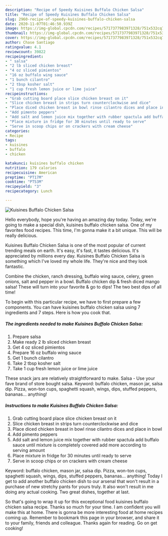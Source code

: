 ```yaml
---
description: "Recipe of Speedy Kuisines Buffalo Chicken Salsa"
title: "Recipe of Speedy Kuisines Buffalo Chicken Salsa"
slug: 2960-recipe-of-speedy-kuisines-buffalo-chicken-salsa
date: 2020-11-07T01:46:50.939Z
image: https://img-global.cpcdn.com/recipes/5717377983971328/751x532cq70/kuisines-buffalo-chicken-salsa-recipe-main-photo.jpg
thumbnail: https://img-global.cpcdn.com/recipes/5717377983971328/751x532cq70/kuisines-buffalo-chicken-salsa-recipe-main-photo.jpg
cover: https://img-global.cpcdn.com/recipes/5717377983971328/751x532cq70/kuisines-buffalo-chicken-salsa-recipe-main-photo.jpg
author: Chase Santiago
ratingvalue: 4.1
reviewcount: 39822
recipeingredient:
- " salsa"
- "2 lb sliced chicken breast"
- "4 oz sliced pimientos"
- "16 oz buffalo wing sauce"
- "1 bunch cilantro"
- "2 tbsp kosher salt"
- "1 cup fresh lemon juice or lime juice"
recipeinstructions:
- "Grab cutting board place slice chicken breast on it"
- "Slice chicken breast in strips turn counterclockwise and dice"
- "Place diced chicken breast in bowl rinse cilantro dices and place in bowl"
- "Add pimento peppers"
- "Add salt and lemon juice mix together with rubber spactula add buffalo sauce  until mixture is completely  covered add more according to serving amount"
- "Place mixture in fridge for 30 minutes until ready to serve"
- "Serve in scoop chips or on crackers with cream cheese"
categories:
- Recipe
tags:
- kuisines
- buffalo
- chicken

katakunci: kuisines buffalo chicken 
nutrition: 179 calories
recipecuisine: American
preptime: "PT17M"
cooktime: "PT53M"
recipeyield: "3"
recipecategory: Lunch

---
```



![Kuisines Buffalo Chicken Salsa](https://img-global.cpcdn.com/recipes/5717377983971328/751x532cq70/kuisines-buffalo-chicken-salsa-recipe-main-photo.jpg)

Hello everybody, hope you're having an amazing day today. Today, we're going to make a special dish, kuisines buffalo chicken salsa. One of my favorites food recipes. This time, I'm gonna make it a bit unique. This will be really delicious.

Kuisines Buffalo Chicken Salsa is one of the most popular of current trending meals on earth. It's easy, it's fast, it tastes delicious. It's appreciated by millions every day. Kuisines Buffalo Chicken Salsa is something which I've loved my whole life. They're nice and they look fantastic.

Combine the chicken, ranch dressing, buffalo wing sauce, celery, green onions, salt and pepper in a bowl. Buffalo chicken dip &amp; fresh diced mango salsa! These will turn into your favorite &amp; go to dips! The two best dips of all time!


To begin with this particular recipe, we have to first prepare a few components. You can have kuisines buffalo chicken salsa using 7 ingredients and 7 steps. Here is how you cook that.

<!--inarticleads1-->

##### The ingredients needed to make Kuisines Buffalo Chicken Salsa:

1. Prepare  salsa
1. Make ready 2 lb sliced chicken breast
1. Get 4 oz sliced pimientos
1. Prepare 16 oz buffalo wing sauce
1. Get 1 bunch cilantro
1. Take 2 tbsp kosher salt
1. Take 1 cup fresh lemon juice or lime juice


These snack jars are relatively straightforward to make. Salsa - Use your fave brand of store bought salsa. Keyword: buffalo chicken, mason jar, salsa dip. Pizza, won-ton cups, spaghetti squash, wings, dips, stuffed peppers, bananas… anything! 

<!--inarticleads2-->

##### Instructions to make Kuisines Buffalo Chicken Salsa:

1. Grab cutting board place slice chicken breast on it
1. Slice chicken breast in strips turn counterclockwise and dice
1. Place diced chicken breast in bowl rinse cilantro dices and place in bowl
1. Add pimento peppers
1. Add salt and lemon juice mix together with rubber spactula add buffalo sauce  until mixture is completely  covered add more according to serving amount
1. Place mixture in fridge for 30 minutes until ready to serve
1. Serve in scoop chips or on crackers with cream cheese


Keyword: buffalo chicken, mason jar, salsa dip. Pizza, won-ton cups, spaghetti squash, wings, dips, stuffed peppers, bananas… anything! Today I get to add another buffalo chicken dish to our arsenal that won&#39;t result in a purchase of new stretchy pants for yours truly. It also won&#39;t result in me doing any actual cooking. Two great dishes, together at last. 

So that's going to wrap it up for this exceptional food kuisines buffalo chicken salsa recipe. Thanks so much for your time. I am confident you will make this at home. There is gonna be more interesting food at home recipes coming up. Remember to bookmark this page in your browser, and share it to your family, friends and colleague. Thanks again for reading. Go on get cooking!
